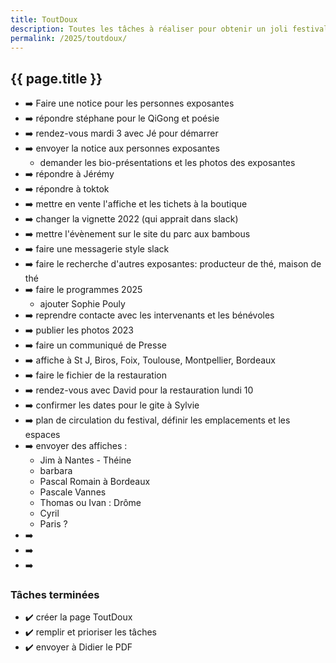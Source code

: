 ```yaml
---
title: ToutDoux
description: Toutes les tâches à réaliser pour obtenir un joli festival
permalink: /2025/toutdoux/
---
```


<section class="section">
<div class="wrapper" markdown="1">

# {{ page.title }}

- ➡️ Faire une notice pour les personnes exposantes
- ➡️ répondre stéphane pour le QiGong et poésie
- ➡️ rendez-vous mardi 3 avec Jé pour démarrer
- ➡️ envoyer la notice aux personnes exposantes
  - demander les bio-présentations et les photos des exposantes
- ➡️ répondre à Jérémy
- ➡️ répondre à toktok
- ➡️ mettre en vente l'affiche et les tichets à la boutique
- ➡️ changer la vignette 2022 (qui apprait dans slack)
- ➡️ mettre l'évènement sur le site du parc aux bambous
- ➡️ faire une messagerie style slack
- ➡️ faire le recherche d'autres exposantes: producteur de thé, maison de thé
- ➡️ faire le programmes 2025
  - ajouter Sophie Pouly
- ➡️ reprendre contacte avec les intervenants et les bénévoles
- ➡️ publier les photos 2023
- ➡️ faire un communiqué de Presse
- ➡️ affiche à St J, Biros, Foix, Toulouse, Montpellier, Bordeaux
- ➡️ faire le fichier de la restauration
- ➡️ rendez-vous avec David pour la restauration lundi 10
- ➡️ confirmer les dates pour le gite à Sylvie
- ➡️ plan de circulation du festival, définir les emplacements et les espaces
- ➡️ envoyer des affiches :
  - Jim à Nantes - Théine
  - barbara
  - Pascal Romain à Bordeaux
  - Pascale Vannes
  - Thomas ou Ivan : Drôme
  - Cyril
  - Paris ?
- ➡️
- ➡️
- ➡️

### Tâches terminées

- ✔️ créer la page ToutDoux
- ✔️ remplir et prioriser les tâches
- ✔️ envoyer à Didier le PDF

</div>
</section>
